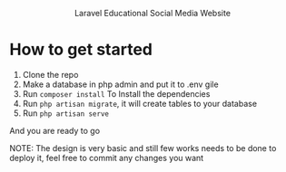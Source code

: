 <p align="center">
    Laravel Educational Social Media Website
</p>


# How to get started
1) Clone the repo
2) Make a database in php admin and put it to .env gile
3) Run `composer install` To Install the dependencies
4) Run `php artisan migrate`, it will create tables to your database
5) Run `php artisan serve`

And you are ready to go


NOTE: The design is very basic and still few works needs to be done to deploy it, feel free to commit any changes you want



